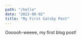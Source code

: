 ```yaml
---
path: "/hello"
date: "2022-08-02"
title: "My First Gatsby Post"
---
```


Oooooh-weeee, my first blog post!